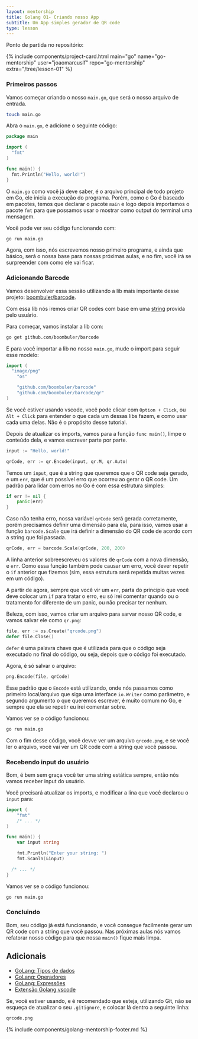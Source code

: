 ```yaml
---
layout: mentorship
title: Golang 01- Criando nosso App
subtitle: Um App simples gerador de QR code
type: lesson
---
```


Ponto de partida no repositório:

<div>
  {%
    include components/project-card.html
      main="go"
      name="go-mentorship"
      user="joaomarcuslf"
      repo="go-mentorship"
      extra="/tree/lesson-01"
  %}
</div>

### Primeiros passos

Vamos começar criando o nosso `main.go`, que será o nosso arquivo de entrada.

```bash
touch main.go
```

Abra o `main.go`, e adicione o seguinte código:

```go
package main

import (
  "fmt"
)

func main() {
  fmt.Println("Hello, world!")
}
```

O `main.go` como você já deve saber, é o arquivo principal de todo projeto em Go, ele inicia a execução do programa. Porém, como o Go é baseado em pacotes, temos que declarar o pacote `main` e logo depois importamos o pacote `fmt` para que possamos usar o mostrar como output do terminal uma mensagem.

Você pode ver seu código funcionando com:

```bash
go run main.go
```

Agora, com isso, nós escrevemos nosso primeiro programa, e ainda que básico, será o nossa base para nossas próximas aulas, e no fim, você irá se surpreender com como ele vai ficar.

### Adicionando Barcode

Vamos desenvolver essa sessão utilizando a lib mais importante desse projeto: [boombuler/barcode](github.com/boombuler/barcode).

Com essa lib nós iremos criar QR codes com base em uma [string](https://pkg.go.dev/strings) provida pelo usuário.

Para começar, vamos instalar a lib com:

```bash
go get github.com/boombuler/barcode
```

E para você importar a lib no nosso `main.go`, mude o import para seguir esse modelo:

```go
import (
  "image/png"
	"os"

	"github.com/boombuler/barcode"
	"github.com/boombuler/barcode/qr"
)
```

Se você estiver usando vscode, você pode clicar com `Option + Click`, ou `Alt + Click` para entender o que cada um dessas libs fazem, e como usar cada uma delas. Não é o propósito desse tutorial.

Depois de atualizar os imports, vamos para a função `func main()`, limpe o conteúdo dela, e vamos escrever parte por parte.

```go
input := "Hello, world!"

qrCode, err := qr.Encode(input, qr.M, qr.Auto)
```

Temos um `input`, que é a string que queremos que o QR code seja gerado, e um `err`, que é um possível erro que ocorreu ao gerar o QR code. Um padrão para lidar com erros no Go é com essa estrutura simples:

```go
if err != nil {
    panic(err)
}
```

Caso não tenha erro, nossa variável `qrCode` será gerada corretamente, porém precisamos definir uma dimensão para ela, para isso, vamos usar a função `barcode.Scale` que irá definir a dimensão do QR code de acordo com a string que foi passada.

```go
qrCode, err = barcode.Scale(qrCode, 200, 200)
```

A linha anterior sobreescreveu os valores de `qrCode` com a nova dimensão, e `err`. Como essa função também pode causar um erro, você dever repetir o `if` anterior que fizemos (sim, essa estrutura será repetida muitas vezes em um código).

A partir de agora, sempre que você vir um `err`, parta do princípio que você deve colocar um `if` para tratar o erro, eu só irei comentar quando ou o tratamento for diferente de um panic, ou não precisar ter nenhum.

Beleza, com isso, vamos criar um arquivo para sarvar nosso QR code, e vamos salvar ele como `qr.png`:

```go
file, err := os.Create("qrcode.png")
defer file.Close()
```

`defer` é uma palavra chave que é utilizada para que o código seja executado no final do código, ou seja, depois que o código foi executado.

Agora, é só salvar o arquivo:

```go
png.Encode(file, qrCode)
```

Esse padrão que o `Encode` está utilizando, onde nós passamos como primeiro local/arquivo que siga uma interface `io.Writer` como parâmetro, e segundo argumento o que queremos escrever, é muito comum no Go, e sempre que ela se repetir eu irei comentar sobre.

Vamos ver se o código funcionou:

```bash
go run main.go
```

Com o fim desse código, você devve ver um arquivo `qrcode.png`, e se você ler o arquivo, você vai ver um QR code com a string que você passou.

### Recebendo input do usuário

Bom, é bem sem graça você ter uma string estática sempre, então nós vamos receber input do usuário.

Você precisará atualizar os imports, e modificar a lina que você declarou o `input` para:

```go
import (
    "fmt"
    /* ... */
)

func main() {
	var input string

	fmt.Println("Enter your string: ")
	fmt.Scanln(&input)

  /* ... */
}
```

Vamos ver se o código funcionou:

```bash
go run main.go
```

### Concluindo

Bom, seu código já está funcionando, e você consegue facilmente gerar um QR code com a string que você passou. Nas próximas aulas nós vamos refatorar nosso código para que nossa `main()` fique mais limpa.

## Adicionais

- [GoLang: Tipos de dados](https://golang.org/ref/spec#Types)
- [GoLang: Operadores](https://golang.org/ref/spec#Operators)
- [GoLang: Expressões](https://golang.org/ref/spec#Expressions)
- [Extensão Golang vscode](https://marketplace.visualstudio.com/items?itemName=golang.Go)

Se, você estiver usando, e é recomendado que esteja, utilizando Git, não se esqueça de atualizar o seu `.gitignore`, e colocar lá dentro a seguinte linha:

```bash
qrcode.png
```

{% include components/golang-mentorship-footer.md %}
